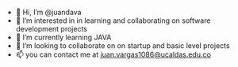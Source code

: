 - 👋 Hi, I’m @juandava
- 👀 I’m interested in in learning and collaborating on software development projects
- 🌱 I’m currently learning JAVA
- 💞️ I’m looking to collaborate on on startup and basic level projects
- 📫 you can contact me at juan.vargas1086@ucaldas.edu.co

<!---
juandava/juandava is a ✨ special ✨ repository because its `README.md` (this file) appears on your GitHub profile.
You can click the Preview link to take a look at your changes.
--->
